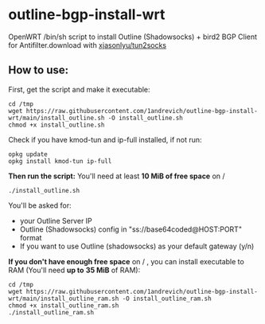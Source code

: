 # outline-bgp-install-wrt
OpenWRT /bin/sh script to install Outline (Shadowsocks) + bird2 BGP Client for Antifilter.download with [xjasonlyu/tun2socks](https://github.com/xjasonlyu/tun2socks)

## How to use:

First, get the script and make it executable:

    cd /tmp
    wget https://raw.githubusercontent.com/1andrevich/outline-bgp-install-wrt/main/install_outline.sh -O install_outline.sh
    chmod +x install_outline.sh

Check if you have kmod-tun and ip-full installed, if not run:

    opkg update
    opkg install kmod-tun ip-full

**Then run the script:**
You'll need at least **10 MiB of free space** on /

    ./install_outline.sh

You'll be asked for:

 - your Outline Server IP
 - Outline (Shadowsocks) config in "ss://base64coded@HOST:PORT" format
 - If you want to use Outline (shadowsocks) as your default gateway (y/n)

**If you don't have enough free space** on / , you can install executable to RAM (You'll need **up to** **35 MiB** of RAM):

    cd /tmp
    wget https://raw.githubusercontent.com/1andrevich/outline-bgp-install-wrt/main/install_outline_ram.sh -O install_outline_ram.sh
    chmod +x install_outline_ram.sh
    ./install_outline_ram.sh
